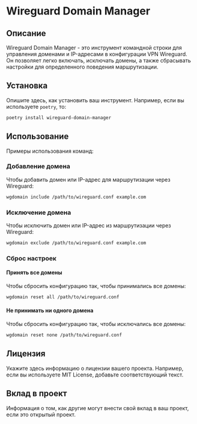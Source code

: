 # Wireguard Domain Manager

## Описание
Wireguard Domain Manager - это инструмент командной строки для управления доменами и IP-адресами в конфигурации VPN Wireguard. Он позволяет легко включать, исключать домены, а также сбрасывать настройки для определенного поведения маршрутизации.

## Установка
Опишите здесь, как установить ваш инструмент. Например, если вы используете `poetry`, то:
```bash
poetry install wireguard-domain-manager
```

## Использование
Примеры использования команд:

### Добавление домена
Чтобы добавить домен или IP-адрес для маршрутизации через Wireguard:
```bash
wgdomain include /path/to/wireguard.conf example.com
```

### Исключение домена
Чтобы исключить домен или IP-адрес из маршрутизации через Wireguard:
```bash
wgdomain exclude /path/to/wireguard.conf example.com
```

### Сброс настроек
#### Принять все домены
Чтобы сбросить конфигурацию так, чтобы принимались все домены:
```bash
wgdomain reset all /path/to/wireguard.conf
```

#### Не принимать ни одного домена
Чтобы сбросить конфигурацию так, чтобы исключались все домены:
```bash
wgdomain reset none /path/to/wireguard.conf
```

## Лицензия
Укажите здесь информацию о лицензии вашего проекта. Например, если вы используете MIT License, добавьте соответствующий текст.

## Вклад в проект
Информация о том, как другие могут внести свой вклад в ваш проект, если это открытый проект.
```